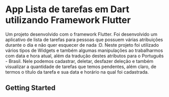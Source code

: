 # App Lista de tarefas em Dart utilizando Framework Flutter

Um projeto desenvolvido com o framework Flutter. Foi desenvolvido um aplicativo de lista de tarefas para pessoas que possuem várias atribuições durante o dia e não quer esquecer de nada :D.
Neste projeto foi utilizado vários tipos de Widgets e também algumas manipulações ao trabalharmos com data e hora atual, além da tradução destes atributos para o Português - Brasil.
Nele podemos cadastrar, deletar, desfazer deleção e também visualizar a quantidade de tarefas que temos pendentes, além claro, de termos o título da tarefa e sua data e horário na qual foi cadastrada.

## Getting Started


